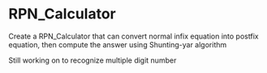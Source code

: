 # RPN_Calculator

Create a RPN_Calculator that can convert normal infix equation into postfix equation, then compute the answer using Shunting-yar algorithm

Still working on to recognize multiple digit number
